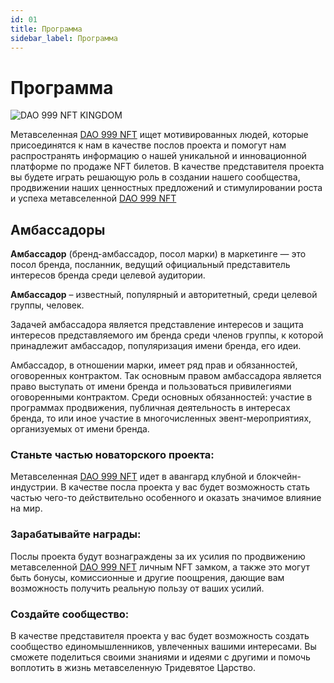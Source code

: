 ```yaml
---
id: 01
title: Программа
sidebar_label: Программа
---
```


# Программа

![DAO 999 NFT KINGDOM](https://media.discordapp.net/attachments/1010903135105060917/1080355295060045874/Server_Serverlesskiy_In_a_far_far_away_country_in_the_Kingdom_o_31b8c03f-e9d9-4af2-a5d5-44c5fc873238.png?width=1842&height=1228)

Метавселенная [DAO 999 NFT](https://www.xdao.app/137/dao/0x8e7b1334d184c04B2DAc1dfF03F7fE290e5A5a47) ищет мотивированных людей, которые присоединятся к нам в качестве послов проекта и помогут нам распространять информацию о нашей уникальной и инновационной платформе по продаже NFT билетов. В качестве представителя проекта вы будете играть решающую роль в создании нашего сообщества, продвижении наших ценностных предложений и стимулировании роста и успеха метавселенной [DAO 999 NFT](https://www.xdao.app/137/dao/0x8e7b1334d184c04B2DAc1dfF03F7fE290e5A5a47)

## Амбассадоры

**Амбассадор** (бренд-амбассадор, посол марки) в маркетинге — это посол бренда, посланник, ведущий официальный представитель интересов бренда среди целевой аудитории.

**Амбассадор** – известный, популярный и авторитетный, среди целевой группы, человек.

Задачей амбассадора является представление интересов и защита интересов представляемого им бренда среди членов группы, к которой принадлежит амбассадор, популяризация имени бренда, его идеи.

Амбассадор, в отношении марки, имеет ряд прав и обязанностей, оговоренных контрактом. Так основным правом амбассадора является право выступать от имени бренда и пользоваться привилегиями оговоренными контрактом. Среди основных обязанностей: участие в программах продвижения, публичная деятельность в интересах бренда, то или иное участие в многочисленных эвент-мероприятиях, организуемых от имени бренда.

### Станьте частью новаторского проекта:

Метавселенная [DAO 999 NFT](https://www.xdao.app/137/dao/0x8e7b1334d184c04B2DAc1dfF03F7fE290e5A5a47) идет в авангард клубной и блокчейн-индустрии. В качестве посла проекта у вас будет возможность стать частью чего-то действительно особенного и оказать значимое влияние на мир.

### Зарабатывайте награды:

Послы проекта будут вознаграждены за их усилия по продвижению метавселенной [DAO 999 NFT](https://www.xdao.app/137/dao/0x8e7b1334d184c04B2DAc1dfF03F7fE290e5A5a47) личным NFT замком, а также это могут быть бонусы, комиссионные и другие поощрения, дающие вам возможность получить реальную пользу от ваших усилий.

### Создайте сообщество:

В качестве представителя проекта у вас будет возможность создать сообщество единомышленников, увлеченных вашими интересами. Вы сможете поделиться своими знаниями и идеями с другими и помочь воплотить в жизнь метавселенную Тридевятое Царство.
